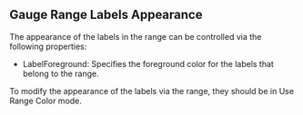 ## Gauge Range Labels Appearance
The appearance of the labels in the range can be controlled via the following properties:

   - LabelForeground: Specifies the foreground color for the labels that belong to the range.
	
To modify the appearance of the labels via the range, they should be in Use Range Color mode.

[//]: <keywords: radverticallineargauge, verticallinearscale, labeluserangecolor, labelforeground, gaugerange>